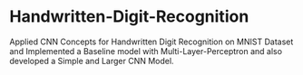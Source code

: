 # Handwritten-Digit-Recognition
Applied CNN Concepts for Handwritten Digit Recognition on MNIST Dataset and Implemented a Baseline model with Multi-Layer-Perceptron  and also developed a Simple and Larger CNN Model.
